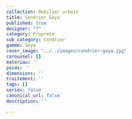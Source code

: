 ```yaml
---
collection: Mobilier urbain
title: Cendrier Goya
published: true
designer: "?"
category: Propreté
sub_category: Cendrier
gamme: Goya
cover_image: "../../images/cendrier-goya.jpg"
caroussel: []
materiau: ''
poids: ''
dimensions: ''
traitement: ''
tags: []
series: false
canonical_url: false
description: ''

---
```

